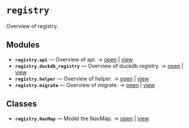 # `registry`

Overview of registry.

<!-- START doctoc generated TOC please keep comment here to allow auto update -->
<!-- END doctoc generated TOC please keep comment here to allow auto update -->

## Modules

- **`registry.api`** — Overview of api. → [open](vscode://file//home/paul/kgfoundry/src/registry/api.py:1:1) | [view](https://github.com/paul-heyse/kgfoundry/blob/003c82161377a9d2105e9ca618e8679ba2a602ff/src/registry/api.py#L1)
- **`registry.duckdb_registry`** — Overview of duckdb registry. → [open](vscode://file//home/paul/kgfoundry/src/registry/duckdb_registry.py:1:1) | [view](https://github.com/paul-heyse/kgfoundry/blob/003c82161377a9d2105e9ca618e8679ba2a602ff/src/registry/duckdb_registry.py#L1)
- **`registry.helper`** — Overview of helper. → [open](vscode://file//home/paul/kgfoundry/src/registry/helper.py:1:1) | [view](https://github.com/paul-heyse/kgfoundry/blob/003c82161377a9d2105e9ca618e8679ba2a602ff/src/registry/helper.py#L1)
- **`registry.migrate`** — Overview of migrate. → [open](vscode://file//home/paul/kgfoundry/src/registry/migrate.py:1:1) | [view](https://github.com/paul-heyse/kgfoundry/blob/003c82161377a9d2105e9ca618e8679ba2a602ff/src/registry/migrate.py#L1)

## Classes

- **`registry.NavMap`** — Model the NavMap. → [open](vscode://file//home/paul/kgfoundry/src/kgfoundry_common/navmap_types.py:60:1) | [view](https://github.com/paul-heyse/kgfoundry/blob/003c82161377a9d2105e9ca618e8679ba2a602ff/src/kgfoundry_common/navmap_types.py#L60-L79)
<!-- agent:readme v1 sha:003c82161377a9d2105e9ca618e8679ba2a602ff content:3f0311a58b20 -->
